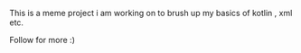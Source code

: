 This is a meme project i am working on to brush up my basics of kotlin , xml etc.

Follow for more :)
